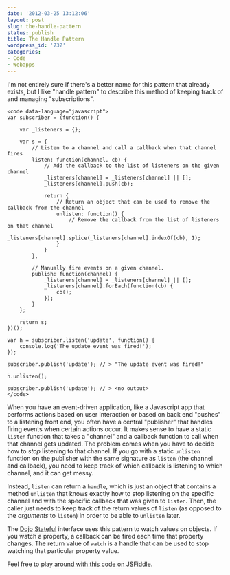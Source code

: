 ```yaml
---
date: '2012-03-25 13:12:06'
layout: post
slug: the-handle-pattern
status: publish
title: The Handle Pattern
wordpress_id: '732'
categories:
- Code
- Webapps
---
```


I'm not entirely sure if there's a better name for this pattern that already exists, but I like "handle pattern" to describe this method of keeping track of and managing "subscriptions".


    
    
    <code data-language="javascript">
    var subscriber = (function() {
    	
        var _listeners = {};
    	    
        var s = {
            // Listen to a channel and call a callback when that channel fires
            listen: function(channel, cb) {
                // Add the callback to the list of listeners on the given channel
                _listeners[channel] = _listeners[channel] || [];
                _listeners[channel].push(cb);
                
                return {
                    // Return an object that can be used to remove the callback from the channel
                    unlisten: function() {
                        // Remove the callback from the list of listeners on that channel
                        _listeners[channel].splice(_listeners[channel].indexOf(cb), 1);
                    }
                }
            },
            
            // Manually fire events on a given channel.
            publish: function(channel) {
                _listeners[channel] = _listeners[channel] || [];
                _listeners[channel].forEach(function(cb) {
                    cb();
                });
            }
        };
        
        return s;
    })();
    	
    var h = subscriber.listen('update', function() {
        console.log('The update event was fired!');
    });
    
    subscriber.publish('update'); // > "The update event was fired!"
    
    h.unlisten();
        
    subscriber.publish('update'); // > <no output>
    </code>
    


	
When you have an event-driven application, like a Javascript app that performs actions based on user interaction or based on back end "pushes" to a listening front end, you often have a central "publisher" that handles firing events when certain actions occur. It makes sense to have a static `listen` function that takes a "channel" and a callback function to call when that channel gets updated. The problem comes when you have to decide how to *stop* listening to that channel. If you go with a static `unlisten` function on the publisher with the same signature as `listen` (the channel and callback), you need to keep track of which callback is listening to which channel, and it can get messy.

Instead, `listen` can return a `handle`, which is just an object that contains a method `unlisten` that knows exactly how to stop listening on the specific channel and with the specific callback that was given to `listen`. Then, the caller just needs to keep track of the return values of `listen` (as opposed to the *arguments* to `listen`) in order to be able to `unlisten` later.

The [Dojo][dojo] [Stateful][dojo.stateful] interface uses this pattern to watch values on objects. If you watch a property, a callback can be fired each time that property changes. The return value of `watch` is a handle that can be used to stop watching that particular property value.

[dojo]: http://dojotoolkit.org/
[dojo.stateful]: http://dojotoolkit.org/reference-guide/1.7/dojo/Stateful.html

Feel free to [play around with this code on JSFiddle][fiddle].

[fiddle]: http://jsfiddle.net/tupton/nZKQz/
